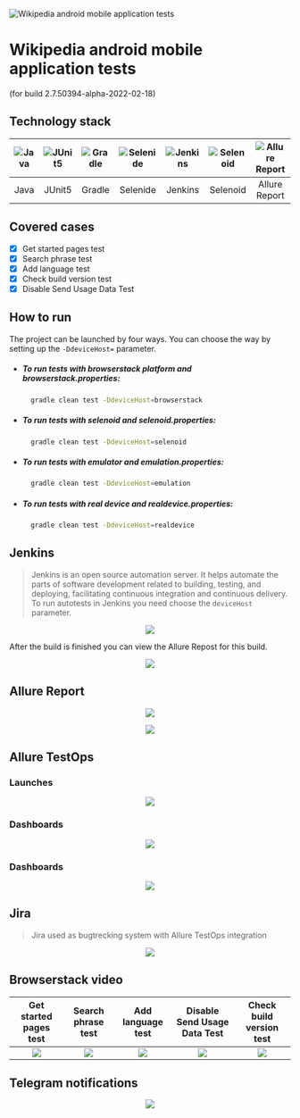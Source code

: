 ![](https://github.com/w3code/mobile-auto-project/blob/ae214a2b3f0579314588b6d42a60641563e5589a/assets/icons/wikipedia_logo.svg "Wikipedia android mobile application tests")

# Wikipedia android mobile application tests

(for build 2.7.50394-alpha-2022-02-18)

## Technology stack

|![](https://github.com/w3code/mobile-auto-project/blob/ae214a2b3f0579314588b6d42a60641563e5589a/assets/icons/java.svg "Java")|![](https://github.com/w3code/mobile-auto-project/blob/ae214a2b3f0579314588b6d42a60641563e5589a/assets/icons/junit5.svg "JUnit5")|![](https://github.com/w3code/mobile-auto-project/blob/ae214a2b3f0579314588b6d42a60641563e5589a/assets/icons/gradle.svg "Gradle")|![](https://github.com/w3code/mobile-auto-project/blob/ae214a2b3f0579314588b6d42a60641563e5589a/assets/icons/selenide.svg "Selenide")|![](https://github.com/w3code/mobile-auto-project/blob/ae214a2b3f0579314588b6d42a60641563e5589a/assets/icons/jenkins.svg "Jenkins")|![](https://github.com/w3code/mobile-auto-project/blob/ae214a2b3f0579314588b6d42a60641563e5589a/assets/icons/selenoid.svg "Selenoid")|![](https://github.com/w3code/mobile-auto-project/blob/ae214a2b3f0579314588b6d42a60641563e5589a/assets/icons/allurereport.svg "Allure Report")|![](https://github.com/w3code/mobile-auto-project/blob/ae214a2b3f0579314588b6d42a60641563e5589a/assets/icons/alluretestops.svg "Allure TestOps")|![](https://github.com/w3code/mobile-auto-project/blob/ae214a2b3f0579314588b6d42a60641563e5589a/assets/icons/jira.svg "Jira")|![](https://github.com/w3code/mobile-auto-project/blob/ae214a2b3f0579314588b6d42a60641563e5589a/assets/icons/telegram.svg "Telegram")|
| :--------: |:--------: | :--------: | :--------: | :--------: | :--------: | :--------: | :--------: | :--------: | :--------: |
| Java | JUnit5 | Gradle | Selenide | Jenkins | Selenoid | Allure Report | Allure TestOps | Jira | Telegram

## Covered cases

- [x] Get started pages test
- [x] Search phrase test
- [x] Add language test
- [x] Check build version test
- [x] Disable Send Usage Data Test

## How to run

The project can be launched by four ways. You can choose the way by setting up the `-DdeviceHost=` parameter.

- ##### To run tests with browserstack platform and browserstack.properties:

    ```sh
      gradle clean test -DdeviceHost=browserstack
    ```

- ##### To run tests with selenoid and selenoid.properties:

    ```sh
      gradle clean test -DdeviceHost=selenoid
    ```

- ##### To run tests with emulator and emulation.properties:

    ```sh
      gradle clean test -DdeviceHost=emulation
    ```

- ##### To run tests with real device and realdevice.properties:

    ```sh
      gradle clean test -DdeviceHost=realdevice
    ```

## Jenkins

> Jenkins is an open source automation server. It helps automate 
> the parts of software development related to building, testing, 
> and deploying, facilitating continuous integration and continuous delivery.
> To run autotests in Jenkins you need choose the `deviceHost` parameter.

<p align="center">
  <img src="https://github.com/w3code/mobile-auto-project/raw/main/assets/screenshots/jenkins_params.png">
</p>

After the build is finished you can view the Allure Repost for this build.

<p align="center">
  <img src="https://github.com/w3code/mobile-auto-project/raw/main/assets/screenshots/jenkins_project.png">
</p>

## Allure Report

<p align="center">
  <img src="https://github.com/w3code/mobile-auto-project/raw/main/assets/screenshots/allure_report_1.png">
</p>

<p align="center">
  <img src="https://github.com/w3code/mobile-auto-project/raw/main/assets/screenshots/allure_report_2.png">
</p>

## Allure TestOps

### Launches

<p align="center">
  <img src="https://github.com/w3code/mobile-auto-project/raw/main/assets/screenshots/allure_testops_launches.png">
</p>

### Dashboards

<p align="center">
  <img src="https://github.com/w3code/mobile-auto-project/raw/main/assets/screenshots/allure_testops_dashboards.png">
</p>

### Dashboards

<p align="center">
  <img src="https://github.com/w3code/mobile-auto-project/raw/main/assets/screenshots/allure_testops_testresults.png">
</p>

## Jira

> Jira used as bugtrecking system with Allure TestOps integration

<p align="center">
  <img src="https://github.com/w3code/mobile-auto-project/raw/main/assets/screenshots/jira.png">
</p>

## Browserstack video

| Get started pages test | Search phrase test | Add language test | Disable Send Usage Data Test | Check build version test |
| :--------: |:--------: | :--------: | :--------: | :--------: |
| ![](https://github.com/w3code/mobile-auto-project/raw/main/assets/gif/getstartedtest.gif) | ![](https://github.com/w3code/mobile-auto-project/raw/main/assets/gif/searchtest.gif) | ![](https://github.com/w3code/mobile-auto-project/raw/main/assets/gif/addlanguagetest.gif) | ![](https://github.com/w3code/mobile-auto-project/raw/main/assets/gif/senddatatest.gif) | ![](https://github.com/w3code/mobile-auto-project/raw/main/assets/gif/buildversiontest.gif) |



## Telegram notifications

<p align="center">
  <img src="https://github.com/w3code/mobile-auto-project/raw/main/assets/screenshots/tlg.jpg">
</p>